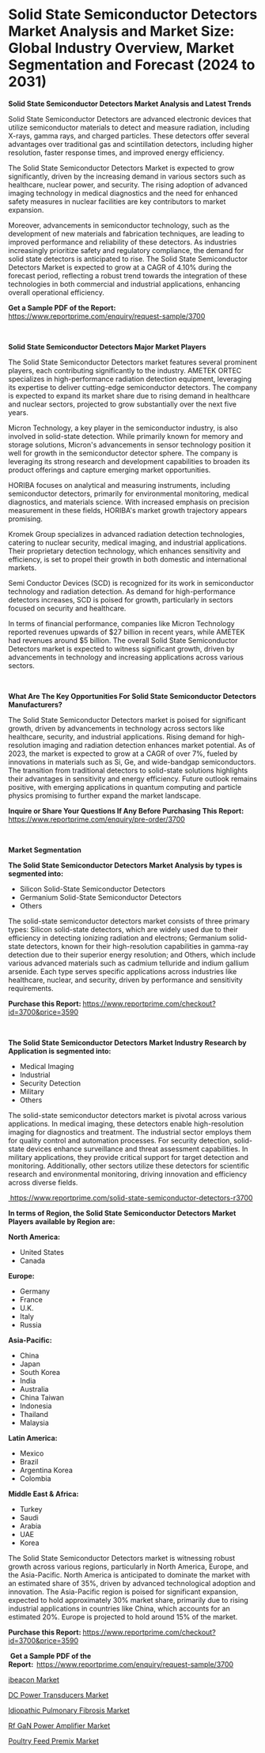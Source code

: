 <p><h1>Solid State Semiconductor Detectors Market Analysis and Market Size: Global Industry Overview, Market Segmentation and Forecast (2024 to 2031)</h1></p><p><strong>Solid State Semiconductor Detectors Market Analysis and Latest Trends</strong></p>
<p><p>Solid State Semiconductor Detectors are advanced electronic devices that utilize semiconductor materials to detect and measure radiation, including X-rays, gamma rays, and charged particles. These detectors offer several advantages over traditional gas and scintillation detectors, including higher resolution, faster response times, and improved energy efficiency. </p><p>The Solid State Semiconductor Detectors Market is expected to grow significantly, driven by the increasing demand in various sectors such as healthcare, nuclear power, and security. The rising adoption of advanced imaging technology in medical diagnostics and the need for enhanced safety measures in nuclear facilities are key contributors to market expansion. </p><p>Moreover, advancements in semiconductor technology, such as the development of new materials and fabrication techniques, are leading to improved performance and reliability of these detectors. As industries increasingly prioritize safety and regulatory compliance, the demand for solid state detectors is anticipated to rise. The Solid State Semiconductor Detectors Market is expected to grow at a CAGR of 4.10% during the forecast period, reflecting a robust trend towards the integration of these technologies in both commercial and industrial applications, enhancing overall operational efficiency.</p></p>
<p><strong>Get a Sample PDF of the Report:&nbsp;</strong> <a href="https://www.reportprime.com/enquiry/request-sample/3700?utm_campaign=12&utm_medium=2&utm_source=Github&utm_content=ia&utm_term=15112024&utm_id=solid-state-semiconductor-detectors">https://www.reportprime.com/enquiry/request-sample/3700</a></p>
<p>&nbsp;</p>
<p><strong>Solid State Semiconductor Detectors Major Market Players</strong></p>
<p><p>The Solid State Semiconductor Detectors market features several prominent players, each contributing significantly to the industry. AMETEK ORTEC specializes in high-performance radiation detection equipment, leveraging its expertise to deliver cutting-edge semiconductor detectors. The company is expected to expand its market share due to rising demand in healthcare and nuclear sectors, projected to grow substantially over the next five years.</p><p>Micron Technology, a key player in the semiconductor industry, is also involved in solid-state detection. While primarily known for memory and storage solutions, Micron's advancements in sensor technology position it well for growth in the semiconductor detector sphere. The company is leveraging its strong research and development capabilities to broaden its product offerings and capture emerging market opportunities.</p><p>HORIBA focuses on analytical and measuring instruments, including semiconductor detectors, primarily for environmental monitoring, medical diagnostics, and materials science. With increased emphasis on precision measurement in these fields, HORIBA's market growth trajectory appears promising.</p><p>Kromek Group specializes in advanced radiation detection technologies, catering to nuclear security, medical imaging, and industrial applications. Their proprietary detection technology, which enhances sensitivity and efficiency, is set to propel their growth in both domestic and international markets.</p><p>Semi Conductor Devices (SCD) is recognized for its work in semiconductor technology and radiation detection. As demand for high-performance detectors increases, SCD is poised for growth, particularly in sectors focused on security and healthcare.</p><p>In terms of financial performance, companies like Micron Technology reported revenues upwards of $27 billion in recent years, while AMETEK had revenues around $5 billion. The overall Solid State Semiconductor Detectors market is expected to witness significant growth, driven by advancements in technology and increasing applications across various sectors.</p></p>
<p>&nbsp;</p>
<p><strong>What Are The Key Opportunities For Solid State Semiconductor Detectors Manufacturers?</strong></p>
<p><p>The Solid State Semiconductor Detectors market is poised for significant growth, driven by advancements in technology across sectors like healthcare, security, and industrial applications. Rising demand for high-resolution imaging and radiation detection enhances market potential. As of 2023, the market is expected to grow at a CAGR of over 7%, fueled by innovations in materials such as Si, Ge, and wide-bandgap semiconductors. The transition from traditional detectors to solid-state solutions highlights their advantages in sensitivity and energy efficiency. Future outlook remains positive, with emerging applications in quantum computing and particle physics promising to further expand the market landscape.</p></p>
<p><strong>Inquire or Share Your Questions If Any Before Purchasing This Report:</strong> <a href="https://www.reportprime.com/enquiry/pre-order/3700?utm_campaign=12&utm_medium=2&utm_source=Github&utm_content=ia&utm_term=15112024&utm_id=solid-state-semiconductor-detectors">https://www.reportprime.com/enquiry/pre-order/3700</a></p>
<p>&nbsp;</p>
<p><strong>Market Segmentation</strong></p>
<p><strong>The Solid State Semiconductor Detectors Market Analysis by types is segmented into:</strong></p>
<p><ul><li>Silicon Solid-State Semiconductor Detectors</li><li>Germanium Solid-State Semiconductor Detectors</li><li>Others</li></ul></p>
<p><p>The solid-state semiconductor detectors market consists of three primary types: Silicon solid-state detectors, which are widely used due to their efficiency in detecting ionizing radiation and electrons; Germanium solid-state detectors, known for their high-resolution capabilities in gamma-ray detection due to their superior energy resolution; and Others, which include various advanced materials such as cadmium telluride and indium gallium arsenide. Each type serves specific applications across industries like healthcare, nuclear, and security, driven by performance and sensitivity requirements.</p></p>
<p><strong>Purchase this Report:&nbsp;</strong><a href="https://www.reportprime.com/checkout?id=3700&price=3590&utm_campaign=12&utm_medium=2&utm_source=Github&utm_content=ia&utm_term=15112024&utm_id=solid-state-semiconductor-detectors">https://www.reportprime.com/checkout?id=3700&price=3590</a></p>
<p>&nbsp;</p>
<p><strong>The Solid State Semiconductor Detectors Market Industry Research by Application is segmented into:</strong></p>
<p><ul><li>Medical Imaging</li><li>Industrial</li><li>Security Detection</li><li>Military</li><li>Others</li></ul></p>
<p><p>The solid-state semiconductor detectors market is pivotal across various applications. In medical imaging, these detectors enable high-resolution imaging for diagnostics and treatment. The industrial sector employs them for quality control and automation processes. For security detection, solid-state devices enhance surveillance and threat assessment capabilities. In military applications, they provide critical support for target detection and monitoring. Additionally, other sectors utilize these detectors for scientific research and environmental monitoring, driving innovation and efficiency across diverse fields.</p></p>
<p><a href="https://www.reportprime.com/solid-state-semiconductor-detectors-r3700?utm_campaign=12&utm_medium=2&utm_source=Github&utm_content=ia&utm_term=15112024&utm_id=solid-state-semiconductor-detectors">&nbsp;https://www.reportprime.com/solid-state-semiconductor-detectors-r3700</a></p>
<p><strong>In terms of Region, the Solid State Semiconductor Detectors Market Players available by Region are:</strong></p>
<p>
    <p> <strong> North America: </strong>
        <ul>
            <li>United States</li>
            <li>Canada</li>
        </ul>
        </p> 
    <p> <strong> Europe: </strong>
        <ul>
            <li>Germany</li>
            <li>France</li>
            <li>U.K.</li>
            <li>Italy</li>
            <li>Russia</li>
        </ul>
        </p> 
    <p> <strong> Asia-Pacific: </strong>
        <ul>
            <li>China</li>
            <li>Japan</li>
            <li>South Korea</li>
            <li>India</li>
            <li>Australia</li>
            <li>China Taiwan</li>
            <li>Indonesia</li>
            <li>Thailand</li>
            <li>Malaysia</li>
        </ul>
        </p> 
    <p> <strong> Latin America: </strong>
        <ul>
            <li>Mexico</li>
            <li>Brazil</li>
            <li>Argentina Korea</li>
            <li>Colombia</li>
        </ul>
        </p> 
    <p> <strong> Middle East & Africa: </strong>
        <ul>
            <li>Turkey</li>
            <li>Saudi</li>
            <li>Arabia</li>
            <li>UAE</li>
            <li>Korea</li>
        </ul>
    </p>
    </p>
<p><p>The Solid State Semiconductor Detectors market is witnessing robust growth across various regions, particularly in North America, Europe, and the Asia-Pacific. North America is anticipated to dominate the market with an estimated share of 35%, driven by advanced technological adoption and innovation. The Asia-Pacific region is poised for significant expansion, expected to hold approximately 30% market share, primarily due to rising industrial applications in countries like China, which accounts for an estimated 20%. Europe is projected to hold around 15% of the market.</p></p>
<p><strong>Purchase this Report: </strong><a href="https://www.reportprime.com/checkout?id=3700&price=3590&utm_campaign=12&utm_medium=2&utm_source=Github&utm_content=ia&utm_term=15112024&utm_id=solid-state-semiconductor-detectors">https://www.reportprime.com/checkout?id=3700&price=3590</a></p>
<p>&nbsp;<strong>Get a Sample PDF of the Report:&nbsp;&nbsp;</strong><a href="https://www.reportprime.com/enquiry/request-sample/3700?utm_campaign=12&utm_medium=2&utm_source=Github&utm_content=ia&utm_term=15112024&utm_id=solid-state-semiconductor-detectors">https://www.reportprime.com/enquiry/request-sample/3700</a></p>
<p><strong></strong></p>
<p><p><a href="https://issuu.com/reportprime-2/docs/ibeacon-market-size-2030.pptx_60e130b3796476?utm_campaign=12&utm_medium=2&utm_source=Github&utm_content=ia&utm_term=15112024&utm_id=solid-state-semiconductor-detectors">ibeacon Market</a></p><p><a href="https://github.com/JakirUddin511/Market-Research-Report-List-1/blob/main/dc-power-transducers-market.md?utm_campaign=12&utm_medium=2&utm_source=Github&utm_content=ia&utm_term=15112024&utm_id=solid-state-semiconductor-detectors">DC Power Transducers Market</a></p><p><a href="https://issuu.com/reportprime-2/docs/idiopathic-pulmonary-fibrosis-marke_3bd5e3af508148?utm_campaign=12&utm_medium=2&utm_source=Github&utm_content=ia&utm_term=15112024&utm_id=solid-state-semiconductor-detectors">Idiopathic Pulmonary Fibrosis Market</a></p><p><a href="https://github.com/AbbasMahmud554/Market-Research-Report-List-1/blob/main/rf-gan-power-amplifier-market.md?utm_campaign=12&utm_medium=2&utm_source=Github&utm_content=ia&utm_term=15112024&utm_id=solid-state-semiconductor-detectors">Rf GaN Power Amplifier Market</a></p><p><a href="https://www.linkedin.com/pulse/comprehensive-poultry-feed-premix-market-report-segmentation-o1eaf?utm_campaign=12&utm_medium=2&utm_source=Github&utm_content=ia&utm_term=15112024&utm_id=solid-state-semiconductor-detectors">Poultry Feed Premix Market</a></p></p>